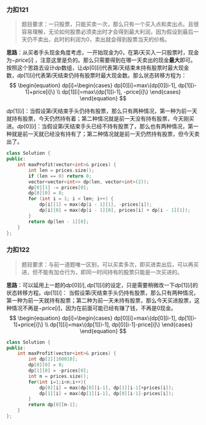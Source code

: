 ### 力扣121

> 题目要求：一只股票，只能买卖一次，那么只有一个买入点和卖出点。且很容易理解，无论如何股票必须卖出时才会得到最大利润，因为假设到最后一天仍不卖出，此时的利润为0，卖出就会得到股票当天的价格。

**思路**：从买者手头现金角度考虑，一开始现金为0，在第$i$天买入一只股票时，现金为$-price[i]$ ，注意这里是负的。那么只需要得到在哪一天卖出的现金**最大**即可。按照这个思路去设计$dp$数组，让$dp[0][i]$代表第$i$天结束未持有股票时最大现金数，$dp[1][i]$代表第$i$天结束仍持有股票时最大现金数。那么状态转移方程为：
$$
\begin{equation}
dp[i]=\begin{cases}
dp[0][i]=max\{dp[0][i-1], dp[1][i-1]+price[i]\} \\
dp[1][i]=max\{dp[1][i-1], -price[i]\}
\end{cases}
\end{equation}
$$



$dp[1][i]$：当假设第$i$天结束手头仍持有股票，那么只有两种情况，第一种为前一天就持有股票，今天仍然持有着；第二种情况就是前一天没有持有股票，今天刚买进。$dp[0][i]$：当假设第$i$天结束手头已经不持有股票了，那么也有两种情况，第一种就是前一天就已经没有持有了；第二种情况就是前一天仍然持有股票，但今天卖出了。

```c++
class Solution {
public:
    int maxProfit(vector<int>& prices) {
        int len = prices.size();
        if (len == 0) return 0;
        vector<vector<int>> dp(len, vector<int>(2));
        dp[0][1] -= prices[0];
        dp[0][0] = 0;
        for (int i = 1; i < len; i++) {
            dp[i][1] = max(dp[i - 1][1], -prices[i]);
            dp[i][0] = max(dp[i - 1][0], prices[i] + dp[i - 1][1]);
        }
        return dp[len - 1][0];
    }
};
```

### 力扣122

> 题目要求：与前一道题唯一区别，可以买卖多次，即买进卖出后，可以再买进，但不能有加仓行为，即同一时间持有的股票只能是一次买进的。

**思路**：可以延用上一题的$dp[0][i],dp[1][i]$的设定，只是需要稍微改一下$dp[1][i]$的状态转移方程。$dp[1][i]$： 当假设第$i$天结束手头仍持有股票，那么只有两种情况，第一种为前一天就持有股票；第二种为前一天未持有股票，那么今天买进股票，这种情况不再是$-price[i]$，因为在前面可能已经有赚了钱，不再是0现金。
$$
\begin{equation}
dp[i]=\begin{cases}
dp[0][i]=max\{dp[0][i-1], dp[1][i-1]+price[i]\} \\
dp[1][i]=max\{dp[1][i-1], dp[0][i-1]-price[i]\}
\end{cases}
\end{equation}
$$

```c++
class Solution {
public:
    int maxProfit(vector<int>& prices) {
        int dp[2][100010];
        dp[0][0] = 0;
        dp[1][0] = -prices[0];
        int n = prices.size();
        for(int i=1;i<n;i++){
            dp[0][i] = max(dp[0][i-1], dp[1][i-1]+prices[i]);
            dp[1][i] = max(dp[1][i-1], dp[0][i-1]-prices[i]);
        }
        return dp[0][n-1];
    }
};
```

